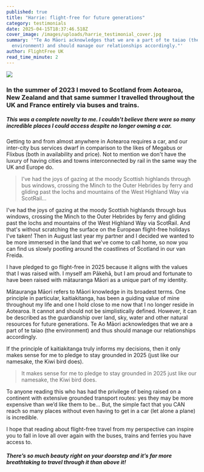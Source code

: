 ```yaml
---
published: true
title: "Harrie: flight-free for future generations"
category: testimonials
date: 2025-04-15T18:37:46.518Z
cover_image: /images/uploads/harrie_testimonial_cover.jpg
summary: '"Te Ao Māori acknowledges that we are a part of te taiao (the
  environment) and should manage our relationships accordingly."'
author: FlightFree UK
read_time_minute: 2
---
```

![](/images/uploads/harrie_testimonial_body.jpg)

### In the summer of 2023 I moved to Scotland from Aotearoa, New Zealand and that same summer I travelled throughout the UK and France entirely via buses and trains.

##### This was a complete novelty to me. I couldn't believe there were so many incredible places I could access despite no longer owning a car.

Getting to and from almost anywhere in Aotearoa requires a car, and our inter-city bus services dwarf in comparison to the likes of Megabus or Flixbus (both in availability and price). Not to mention we don't have the luxury of having cities and towns interconnected by rail in the same way the UK and Europe do.

> I've had the joys of gazing at the moody Scottish highlands through bus windows, crossing the Minch to the Outer Hebrides by ferry and gliding past the lochs and mountains of the West Highland Way via ScotRail...

I've had the joys of gazing at the moody Scottish highlands through bus windows, crossing the Minch to the Outer Hebrides by ferry and gliding past the lochs and mountains of the West Highland Way via ScotRail. And that's without scratching the surface on the European flight-free holidays I've taken! Then in August last year my partner and I decided we wanted to be more immersed in the land that we've come to call home, so now you can find us slowly pootling around the coastlines of Scotland in our van Freida.

I have pledged to go flight-free in 2025 because it aligns with the values that I was raised with. I myself am Pākehā, but I am proud and fortunate to have been raised with mātauranga Māori as a unique part of my identity. 

Mātauranga Māori refers to Māori knowledge in its broadest terms. One principle in particular, kaitiakitanga, has been a guiding value of mine throughout my life and one I hold close to me now that I no longer reside in Aotearoa. It cannot and should not be simplistically defined. However, it can be described as the guardianship over land, sky, water and other natural resources for future generations. Te Ao Māori acknowledges that we are a part of te taiao (the environment) and thus should manage our relationships accordingly.

If the principle of kaitiakitanga truly informs my decisions, then it only makes sense for me to pledge to stay grounded in 2025 (just like our namesake, the Kiwi bird does).

> It makes sense for me to pledge to stay grounded in 2025 just like our namesake, the Kiwi bird does.

To anyone reading this who has had the privilege of being raised on a continent with extensive grounded transport routes: yes they may be more expensive than we’d like them to be… But, the simple fact that you CAN reach so many places without even having to get in a car (let alone a plane) is incredible. 

I hope that reading about flight-free travel from my perspective can inspire you to fall in love all over again with the buses, trains and ferries you have access to. 

##### There’s so much beauty right on your doorstep and it’s far more breathtaking to travel through it than above it!